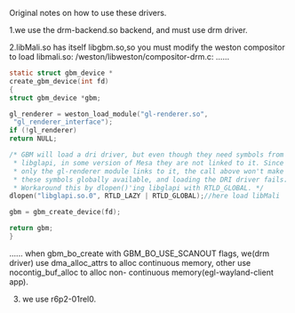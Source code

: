 Original notes on how to use these drivers. 

1.we use the drm-backend.so backend, and must use drm driver.

2.libMali.so has itself libgbm.so,so you must modify the weston compositor to load libmali.so:
  /weston/libweston/compositor-drm.c:
......
```c
static struct gbm_device *
create_gbm_device(int fd)
{
struct gbm_device *gbm;

gl_renderer = weston_load_module("gl-renderer.so",
 "gl_renderer_interface");
if (!gl_renderer)
return NULL;

/* GBM will load a dri driver, but even though they need symbols from
 * libglapi, in some version of Mesa they are not linked to it. Since
 * only the gl-renderer module links to it, the call above won't make
 * these symbols globally available, and loading the DRI driver fails.
 * Workaround this by dlopen()'ing libglapi with RTLD_GLOBAL. */
dlopen("libglapi.so.0", RTLD_LAZY | RTLD_GLOBAL);//here load libMali

gbm = gbm_create_device(fd);

return gbm;
}
```
......
when gbm_bo_create with GBM_BO_USE_SCANOUT flags, we(drm driver) use dma_alloc_attrs to alloc continuous memory,  other use nocontig_buf_alloc to alloc non- continuous memory(egl-wayland-client app).

3. we use r6p2-01rel0.
